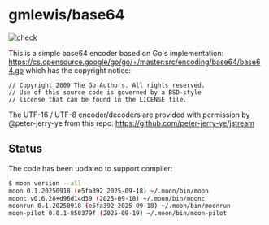 # gmlewis/base64
[![check](https://github.com/gmlewis/moonbit-base64/actions/workflows/check.yml/badge.svg)](https://github.com/gmlewis/moonbit-base64/actions/workflows/check.yml)

This is a simple base64 encoder based on Go's implementation:
https://cs.opensource.google/go/go/+/master:src/encoding/base64/base64.go
which has the copyright notice:

```
// Copyright 2009 The Go Authors. All rights reserved.
// Use of this source code is governed by a BSD-style
// license that can be found in the LICENSE file.
```

The UTF-16 / UTF-8 encoder/decoders are provided with permission by
@peter-jerry-ye from this repo: https://github.com/peter-jerry-ye/jstream

## Status

The code has been updated to support compiler:

```bash
$ moon version --all
moon 0.1.20250918 (e5fa392 2025-09-18) ~/.moon/bin/moon
moonc v0.6.28+d96d14d39 (2025-09-18) ~/.moon/bin/moonc
moonrun 0.1.20250918 (e5fa392 2025-09-18) ~/.moon/bin/moonrun
moon-pilot 0.0.1-850379f (2025-09-19) ~/.moon/bin/moon-pilot
```
